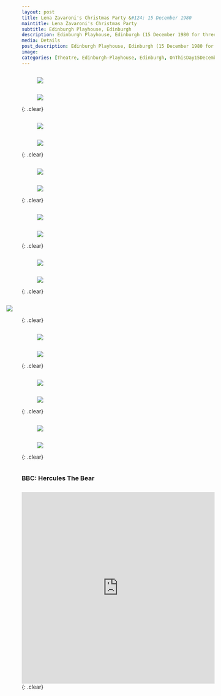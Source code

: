 ```yaml
---
layout: post
title: Lena Zavaroni's Christmas Party &#124; 15 December 1980
maintitle: Lena Zavaroni's Christmas Party
subtitle: Edinburgh Playhouse, Edinburgh
description: Edinburgh Playhouse, Edinburgh (15 December 1980 for three weeks).
media: Details
post_description: Edinburgh Playhouse, Edinburgh (15 December 1980 for three weeks).
image: 
categories: [Theatre, Edinburgh-Playhouse, Edinburgh, OnThisDay15December]
---
```


<figure class="fig1">
<a href="/assets/images/1980-12-15-lena-zavaronis-christmasparty/lena-zavaronis-christmas-party - 01.jpg"><img src="/assets/images/1980-12-15-lena-zavaronis-christmasparty/lena-zavaronis-christmas-party - 01.jpg" class="full-width zoom-in"></a>
</figure>

<figure class="fig2">
<a href="/assets/images/1980-12-15-lena-zavaronis-christmasparty/lena-zavaronis-christmas-party - 02.jpg"><img src="/assets/images/1980-12-15-lena-zavaronis-christmasparty/lena-zavaronis-christmas-party - 02.jpg" class="full-width zoom-in"></a>
</figure>

{: .clear}

<figure class="fig1">
<a href="/assets/images/1980-12-15-lena-zavaronis-christmasparty/lena-zavaronis-christmas-party - 03.jpg"><img src="/assets/images/1980-12-15-lena-zavaronis-christmasparty/lena-zavaronis-christmas-party - 03.jpg" class="full-width zoom-in"></a>
</figure>

<figure class="fig2">
<a href="/assets/images/1980-12-15-lena-zavaronis-christmasparty/lena-zavaronis-christmas-party - 04.jpg"><img src="/assets/images/1980-12-15-lena-zavaronis-christmasparty/lena-zavaronis-christmas-party - 04.jpg" class="full-width zoom-in"></a>
</figure>

{: .clear}

<figure class="fig1">
<a href="/assets/images/1980-12-15-lena-zavaronis-christmasparty/lena-zavaronis-christmas-party - 05.jpg"><img src="/assets/images/1980-12-15-lena-zavaronis-christmasparty/lena-zavaronis-christmas-party - 05.jpg" class="full-width zoom-in"></a>
</figure>

<figure class="fig2">
<a href="/assets/images/1980-12-15-lena-zavaronis-christmasparty/lena-zavaronis-christmas-party - 06.jpg"><img src="/assets/images/1980-12-15-lena-zavaronis-christmasparty/lena-zavaronis-christmas-party - 06.jpg" class="full-width zoom-in"></a>
</figure>

{: .clear}

<figure class="fig1">
<a href="/assets/images/1980-12-15-lena-zavaronis-christmasparty/lena-zavaronis-christmas-party - 07.jpg"><img src="/assets/images/1980-12-15-lena-zavaronis-christmasparty/lena-zavaronis-christmas-party - 07.jpg" class="full-width zoom-in"></a>
</figure>

<figure class="fig2">
<a href="/assets/images/1980-12-15-lena-zavaronis-christmasparty/lena-zavaronis-christmas-party - 08.jpg"><img src="/assets/images/1980-12-15-lena-zavaronis-christmasparty/lena-zavaronis-christmas-party - 08.jpg" class="full-width zoom-in"></a>
</figure>

{: .clear}

<figure class="fig1">
<a href="/assets/images/1980-12-15-lena-zavaronis-christmasparty/lena-zavaronis-christmas-party - 09.jpg"><img src="/assets/images/1980-12-15-lena-zavaronis-christmasparty/lena-zavaronis-christmas-party - 09.jpg" class="full-width zoom-in"></a>
</figure>

<figure class="fig2">
<a href="/assets/images/1980-12-15-lena-zavaronis-christmasparty/lena-zavaronis-christmas-party - 10.jpg"><img src="/assets/images/1980-12-15-lena-zavaronis-christmasparty/lena-zavaronis-christmas-party - 10.jpg" class="full-width zoom-in"></a>
</figure>

{: .clear}

<figure class="fig3">
<a href="/assets/images/1980-12-15-lena-zavaronis-christmasparty/lena-zavaronis-christmas-party - 11.jpg"><img src="/assets/images/1980-12-15-lena-zavaronis-christmasparty/lena-zavaronis-christmas-party - 11.jpg" class="full-width zoom-in"></a>
</figure>

{: .clear}

<figure class="fig1">
<a href="/assets/images/1980-12-15-lena-zavaronis-christmasparty/lena-zavaronis-christmas-party - 12.jpg"><img src="/assets/images/1980-12-15-lena-zavaronis-christmasparty/lena-zavaronis-christmas-party - 12.jpg" class="full-width zoom-in"></a>
</figure>

<figure class="fig2">
<a href="/assets/images/1980-12-15-lena-zavaronis-christmasparty/lena-zavaronis-christmas-party - 13.jpg"><img src="/assets/images/1980-12-15-lena-zavaronis-christmasparty/lena-zavaronis-christmas-party - 13.jpg" class="full-width zoom-in"></a>
</figure>

{: .clear}

<figure class="fig1">
<a href="/assets/images/1980-12-15-lena-zavaronis-christmasparty/lena-zavaronis-christmas-party - 14.jpg"><img src="/assets/images/1980-12-15-lena-zavaronis-christmasparty/lena-zavaronis-christmas-party - 14.jpg" class="full-width zoom-in"></a>
</figure>

<figure class="fig2">
<a href="/assets/images/1980-12-15-lena-zavaronis-christmasparty/lena-zavaronis-christmas-party - 15.jpg"><img src="/assets/images/1980-12-15-lena-zavaronis-christmasparty/lena-zavaronis-christmas-party - 15.jpg" class="full-width zoom-in"></a>
</figure>

{: .clear}

<figure class="fig1">
<a href="/assets/images/1980-12-15-lena-zavaronis-christmasparty/lena-zavaronis-christmas-party - 16.jpg"><img src="/assets/images/1980-12-15-lena-zavaronis-christmasparty/lena-zavaronis-christmas-party - 16.jpg" class="full-width zoom-in"></a>
</figure>

<figure class="fig2">
<a href="/assets/images/1980-12-15-lena-zavaronis-christmasparty/lena-zavaronis-christmas-party - 17.jpg"><img src="/assets/images/1980-12-15-lena-zavaronis-christmasparty/lena-zavaronis-christmas-party - 17.jpg" class="full-width zoom-in"></a>
</figure>

{: .clear}

<figure class="fig4" id="bbc-hercules-the-bear">
<figcaption>
<h3>BBC: Hercules The Bear</h3>
</figcaption>
<iframe width="100%" height="500" frameborder="0" src="https://www.bbc.co.uk/programmes/p08p17kk/player"></iframe>
</figure>

<br />{: .clear}

<style>
.fig1 {float:left; width:49%;}

.fig2 {float:right; width:49%;}

.fig3 {float:right; width:100%;}

.fig4 {margin: 0 auto; width:49%;}

figcaption {float:left; width:100%;}

@media screen and (orientation:portrait) {
.fig1, .fig2 {float:left; width:100%;}
.fig4 {float:left; width:100%;}
figcaption {float:left; width:100%; margin-bottom: 10px;}
}
</style>

